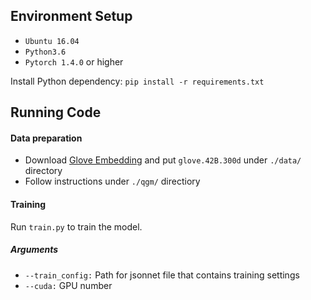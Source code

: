 ## Environment Setup

* `Ubuntu 16.04`
* `Python3.6`
* `Pytorch 1.4.0` or higher

Install Python dependency: `pip install -r requirements.txt`

## Running Code

#### Data preparation

* Download [Glove Embedding](https://nlp.stanford.edu/data/wordvecs/glove.42B.300d.zip) and put `glove.42B.300d` under `./data/` directory  
* Follow instructions under `./qgm/` directiory

#### Training

Run `train.py` to train the model.

##### Arguments

* `--train_config:` Path for jsonnet file that contains training settings  
* `--cuda:` GPU number

